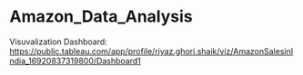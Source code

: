 # Amazon_Data_Analysis

Visuvalization Dashboard: https://public.tableau.com/app/profile/riyaz.ghori.shaik/viz/AmazonSalesinIndia_16920837319800/Dashboard1
